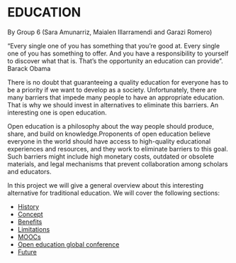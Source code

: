 # EDUCATION 
By Group 6 (Sara Amunarriz, Maialen Illarramendi and Garazi Romero)

“Every single one of you has something that you’re good at. Every single one of you has something to offer. And you have a responsibility to yourself to discover what that is. That’s the opportunity an education can provide”. Barack Obama

There is no doubt that guaranteeing a quality education for everyone has to be a priority if we want to develop as a society. Unfortunately, there are many barriers that impede many people to have an appropriate education. That is why we should invest in alternatives to eliminate this barriers. An interesting one is open education. 

Open education is a philosophy about the way people should produce, share, and build on knowledge.Proponents of open education believe everyone in the world should have access to high-quality educational experiences and resources, and they work to eliminate barriers to this goal. Such barriers might include high monetary costs, outdated or obsolete materials, and legal mechanisms that prevent collaboration among scholars and educators.

In this project we will give a general overview about this interesting alternative for traditional education. We will cover the following sections: 

- [History](history.md)
- [Concept](concept.md)
- [Benefits](beneficts.md)
- [Limitations](limitations.md)
- [MOOCs](MOOCs.md)
- [Open education global conference](openeducationglobalconference.md)
- [Future](future.md)